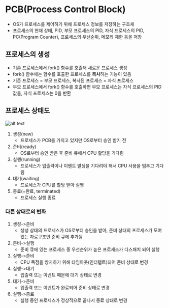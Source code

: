 # PCB(Process Control Block)
- OS가 프로세스를 제어하기 위해 프로세스 정보를 저장하는 구조체
- 프로세스의 현재 상태, PID, 부모 프로세스의 PID, 자식 프로세스의 PID, PC(Program Counter), 프로세스의 우선순위, 메모리 제한 등을 저장

## 프로세스의 생성
- 기존 프로세스에서 fork() 함수를 호출해 새로운 프로세스 생성
- fork() 함수에는 함수를 호출한 프로세스를 <b>복사</b>하는 기능이 있음
- 기존 프로세스 = 부모 프로세스, 복사된 프로세스 = 자식 프로세스
- 부모 프로세스에서 fork() 함수를 호출하면 부모 프로세스는 자식 프로세스의 PID 값을, 자식 프로세스는 0을 반환

## 프로세스 상태도
![alt text](https://thebook.io/img/080367/028.jpg)
1. 생성(new)
   - 프로세스가 PCB를 가지고 있지만 OS로부터 승인 받기 전
2. 준비(ready)
   - OS로부터 승인 받은 후 준비 큐에서 CPU 할당을 기다림
3. 실행(running)
   - 프로세스가 입출력이나 이벤트 발생을 기다려야 해서 CPU 사용을 멈추고 기다림
4. 대기(waiting)
    - 프로세스가 CPU를 할당 받아 실행
5. 종료(=완료, terminated)
   - 프로세스 실행 종료

### 다른 상태로의 변화
1. 생성->준비
   - 생성 상태의 프로세스가 OS로부터 승인을 받아, 준비 상태의 프로세스가 모여 있는 자료구조인 준비 큐에 추가됨
2. 준비->실행
   - 준비 큐에 있는 프로세스 중 우선순위가 높은 프로세스가 디스패치 되어 실행
3. 실행->준비
   - CPU 독점을 방지하기 위해 타임아웃(인터렙트)되어 준비 상태로 변경
4. 실행->대기
   - 입출력 또는 이벤트 때문에 대기 상태로 변경
5. 대기->준비
   - 입출력 또는 이벤트가 완료되어 준비 상태로 변경
6. 실행->종료
   - 실행 중인 프로세스가 정상적으로 끝나서 종료 상태로 변경
